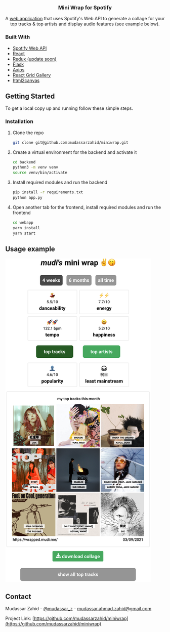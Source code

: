 <p align="center">
  <h3 align="center">Mini Wrap for Spotify</h3>
  <p align="center">
    A <a title="wrapped.mudi.me" href="https://wrapped.mudi.me/" target="_blank" rel="noreferrer">web application</a> that uses Spotify's Web API to generate a collage for your top tracks & top artists and display audio features (see example below).
    <br />
</p>


### Built With

* [Spotify Web API](https://developer.spotify.com/)
* [React](https://github.com/facebook/react)
* [Redux (update soon)](https://github.com/reduxjs/redux)
* [Flask](https://github.com/pallets/flask)
* [Axios](https://github.com/axios/axios)
* [React Grid Gallery](https://github.com/benhowell/react-grid-gallery)
* [html2canvas](https://github.com/niklasvh/html2canvas)



<!-- GETTING STARTED -->
## Getting Started

To get a local copy up and running follow these simple steps.


### Installation

1. Clone the repo
   ```sh
   git clone git@github.com:mudassarzahid/miniwrap.git
   ```
2. Create a virtual environment for the backend and activate it
   ```sh
   cd backend
   python3 -m venv venv
   source venv/bin/activate
   ```
3. Install required modules and run the backend
   ```sh
   pip install -r requirements.txt
   python app.py
   ```
4. Open another tab for the frontend, install required modules and run the frontend
   ```sh
   cd webapp
   yarn install
   yarn start
   ```


## Usage example
<span align="center">
<img src="webapp/public/example.png" alt="example">
</span>


<!-- CONTACT -->
## Contact

Mudassar Zahid - [@mudassar_z](https://twitter.com/mudassar_z) - mudassar.ahmad.zahid@gmail.com

Project Link: [https://github.com/mudassarzahid/miniwrap](https://github.com/mudassarzahid/miniwrap)

